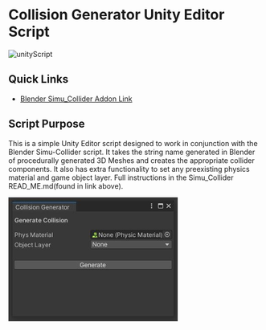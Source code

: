 # Collision Generator Unity Editor Script
![unityScript](./IMGs/ColliderGIFUnity.gif)
## Quick Links
- [Blender Simu_Collider Addon Link](https://github.com/JMTechArt/Pipeline-Examples/tree/main/Blender%20Addons/addons/Simu_Collider)





## Script Purpose
This is a simple Unity Editor script designed to work in conjunction with the Blender Simu-Collider script. It takes the string name generated in Blender of procedurally generated 3D Meshes and creates the appropriate collider components. It also has extra functionality to set any preexisting physics material and game object layer. Full instructions in the Simu_Collider READ_ME.md(found in link above).

![unityScript](./IMGs/unityScript.JPG)